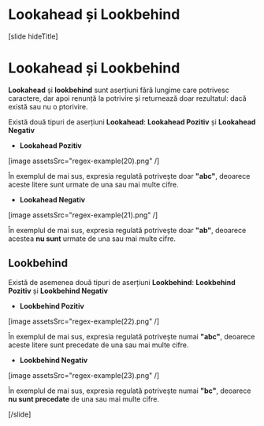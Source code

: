 # Lookahead și Lookbehind

[slide hideTitle]
# Lookahead și Lookbehind

**Lookahead** și **lookbehind** sunt aserțiuni fără lungime care potrivesc caractere, dar apoi renunță la potrivire și returnează doar rezultatul: dacă există sau nu o ptorivire.

Există două tipuri de aserțiuni **Lookahead**: **Lookahead Pozitiv** și **Lookahead Negativ**

- **Lookahead Pozitiv**

[image assetsSrc="regex-example(20).png" /]

În exemplul de mai sus, expresia regulată potrivește doar **"abc"**, deoarece aceste litere sunt urmate de una sau mai multe cifre.

- **Lookahead Negativ**

[image assetsSrc="regex-example(21).png" /]

În exemplul de mai sus, expresia regulată potrivește doar **"ab"**, deoarece acestea **nu sunt** urmate de una sau mai multe cifre.

## Lookbehind
Există de asemenea două tipuri de aserțiuni **Lookbehind**: **Lookbehind Pozitiv** și **Lookbehind Negativ**

- **Lookbehind Pozitiv**

[image assetsSrc="regex-example(22).png" /]

În exemplul de mai sus, expresia regulată potrivește numai **"abc"**, deoarece aceste litere sunt precedate de una sau mai multe cifre.

- **Lookbehind Negativ**

[image assetsSrc="regex-example(23).png" /]

În exemplul de mai sus, expresia regulată potrivește numai **"bc"**, deoarece **nu sunt precedate** de una sau mai multe cifre.

[/slide]
